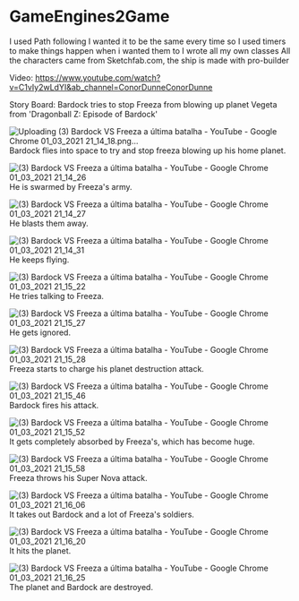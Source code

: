 # GameEngines2Game
I used Path following
I wanted it to be the same every time so I used timers to make things happen when i wanted them to
I wrote all my own classes
All the characters came from Sketchfab.com, the ship is made with pro-builder

Video:
https://www.youtube.com/watch?v=C1vIy2wLdYI&ab_channel=ConorDunneConorDunne

Story Board:
Bardock tries to stop Freeza from blowing up planet Vegeta from 'Dragonball Z: Episode of Bardock'

![Uploading (3) Bardock VS Freeza a última batalha - YouTube - Google Chrome 01_03_2021 21_14_18.png…]()
Bardock flies into space to try and stop freeza blowing up his home planet.

![(3) Bardock VS Freeza a última batalha - YouTube - Google Chrome 01_03_2021 21_14_26](https://user-images.githubusercontent.com/61231065/109560554-f0b4c900-7ad3-11eb-886a-6a290a917001.png)
He is swarmed by Freeza's army.

![(3) Bardock VS Freeza a última batalha - YouTube - Google Chrome 01_03_2021 21_14_27](https://user-images.githubusercontent.com/61231065/109560650-0aeea700-7ad4-11eb-8395-e443d7bd6b2e.png)
He blasts them away.

![(3) Bardock VS Freeza a última batalha - YouTube - Google Chrome 01_03_2021 21_14_31](https://user-images.githubusercontent.com/61231065/109560722-20fc6780-7ad4-11eb-964e-6d7a5eeedd8c.png)
He keeps flying.

![(3) Bardock VS Freeza a última batalha - YouTube - Google Chrome 01_03_2021 21_15_22](https://user-images.githubusercontent.com/61231065/109560847-41c4bd00-7ad4-11eb-9ec7-c1f0a482b101.png)
He tries talking to Freeza.

![(3) Bardock VS Freeza a última batalha - YouTube - Google Chrome 01_03_2021 21_15_27](https://user-images.githubusercontent.com/61231065/109560959-6ae54d80-7ad4-11eb-90d8-8bd595b30b5b.png)
He gets ignored.

![(3) Bardock VS Freeza a última batalha - YouTube - Google Chrome 01_03_2021 21_15_28](https://user-images.githubusercontent.com/61231065/109560977-73d61f00-7ad4-11eb-8d44-b43a8ad94f22.png)
Freeza starts to charge his planet destruction attack.

![(3) Bardock VS Freeza a última batalha - YouTube - Google Chrome 01_03_2021 21_15_46](https://user-images.githubusercontent.com/61231065/109561046-8ea89380-7ad4-11eb-92fe-6cef00eb1a48.png)
Bardock fires his attack.

![(3) Bardock VS Freeza a última batalha - YouTube - Google Chrome 01_03_2021 21_15_52](https://user-images.githubusercontent.com/61231065/109561102-a1bb6380-7ad4-11eb-844d-adbd56e36720.png)
It gets completely absorbed by Freeza's, which has become huge.

![(3) Bardock VS Freeza a última batalha - YouTube - Google Chrome 01_03_2021 21_15_58](https://user-images.githubusercontent.com/61231065/109561196-bc8dd800-7ad4-11eb-8cef-c289c8e1f637.png)
Freeza throws his Super Nova attack.

![(3) Bardock VS Freeza a última batalha - YouTube - Google Chrome 01_03_2021 21_16_06](https://user-images.githubusercontent.com/61231065/109561489-24442300-7ad5-11eb-9e2e-a62dc8d1073e.png)
It takes out Bardock and a lot of Freeza's soldiers.

![(3) Bardock VS Freeza a última batalha - YouTube - Google Chrome 01_03_2021 21_16_20](https://user-images.githubusercontent.com/61231065/109561584-49d12c80-7ad5-11eb-98b5-4cbd0fac6b51.png)
It hits the planet.

![(3) Bardock VS Freeza a última batalha - YouTube - Google Chrome 01_03_2021 21_16_25](https://user-images.githubusercontent.com/61231065/109561682-6e2d0900-7ad5-11eb-9edc-70f56efebeda.png)
The planet and Bardock are destroyed.
